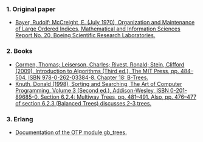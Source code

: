 ### 1. Original paper

- [Bayer, Rudolf; McCreight, E. (July 1970), Organization and Maintenance of Large Ordered Indices, Mathematical and Information Sciences Report No. 20, Boeing Scientific Research Laboratories.](http://www.minet.uni-jena.de/dbis/lehre/ws2005/dbs1/Bayer_hist.pdf)

### 2. Books

- [Cormen, Thomas; Leiserson, Charles; Rivest, Ronald; Stein, Clifford (2009), Introduction to Algorithms (Third ed.), The MIT Press, pp. 484–504, ISBN 978-0-262-03384-8. Chapter 18: B-Trees.](https://mitpress.mit.edu/books/introduction-algorithms)
- [Knuth, Donald (1998), Sorting and Searching, The Art of Computer Programming, Volume 3 (Second ed.), Addison-Wesley, ISBN 0-201-89685-0. Section 6.2.4: Multiway Trees, pp. 481–491. Also, pp. 476–477 of section 6.2.3 (Balanced Trees) discusses 2-3 trees.](http://www.pearsoned.co.uk/bookshop/detail.asp?item=174970)


### 3. Erlang

- [Documentation of the OTP module gb_trees.](http://erlang.org/doc/man/gb_trees.html)

